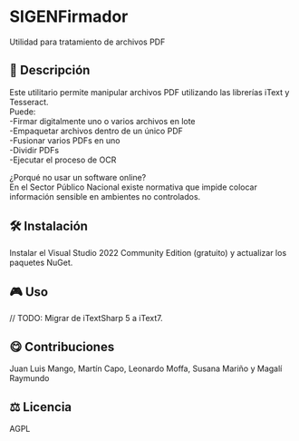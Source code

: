 # SIGENFirmador
Utilidad para tratamiento de archivos PDF

## 📄 Descripción

Este utilitario permite manipular archivos PDF utilizando las librerías iText y Tesseract.  
Puede:  
-Firmar digitalmente uno o varios archivos en lote  
-Empaquetar archivos dentro de un único PDF  
-Fusionar varios PDFs en uno  
-Dividir PDFs  
-Ejecutar el proceso de OCR  

¿Porqué no usar un software online?  
En el Sector Público Nacional existe normativa que impide colocar información sensible en ambientes no controlados.  

## 🛠 Instalación

Instalar el Visual Studio 2022 Community Edition (gratuito) y actualizar los paquetes NuGet.

## 🎮 Uso 

// TODO: Migrar de iTextSharp 5 a iText7.

## 😋 Contribuciones
Juan Luis Mango, Martín Capo, Leonardo Moffa, Susana Mariño y Magalí Raymundo


## ⚖️ Licencia

AGPL
